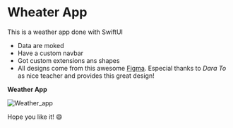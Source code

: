 # Wheater App
This is a weather app done with SwiftUI
- Data are moked
- Have a custom navbar
- Got custom extensions ans shapes
- All designs come from this awesome [Figma](https://www.figma.com/file/cg0p5fYO9rQH0gogPotnc0/Weather-App-UI-Design-(Community)?node-id=2%3A2214&t=FO4YKz8W5b0CcZ0j-0).
Especial thanks to *Dara To* as nice teacher and provides this great design!

**Weather App**

![Weather_app](https://user-images.githubusercontent.com/27022503/213690082-db074ae4-3229-474f-8293-168e181e2738.gif)

Hope you like it! 😄
